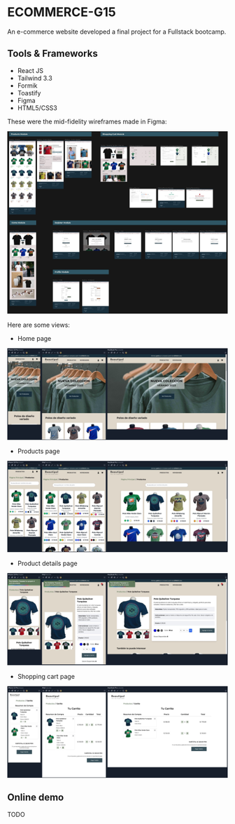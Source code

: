# ECOMMERCE-G15

An e-commerce website developed a final project for a Fullstack bootcamp.

## Tools & Frameworks

- React JS
- Tailwind 3.3
- Formik
- Toastify
- Figma
- HTML5/CSS3

These were the mid-fidelity wireframes made in Figma:

<p align="center">
  <img src="https://raw.githubusercontent.com/rgap/Ecommerce-G15-ImageRepository/main/presentation/wireframes-overview.jpg">
</p>

Here are some views:

- Home page

<p align="center">
  <img src="https://raw.githubusercontent.com/rgap/Ecommerce-G15-ImageRepository/main/presentation/home.jpg">
</p>

- Products page

<p align="center">
  <img src="https://raw.githubusercontent.com/rgap/Ecommerce-G15-ImageRepository/main/presentation/products.jpg">
</p>

- Product details page

<p align="center">
  <img src="https://raw.githubusercontent.com/rgap/Ecommerce-G15-ImageRepository/main/presentation/product-details.jpg">
</p>

- Shopping cart page

<p align="center">
  <img src="https://raw.githubusercontent.com/rgap/Ecommerce-G15-ImageRepository/main/presentation/shopping-cart.jpg">
</p>

## Online demo

TODO
